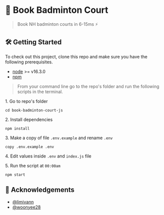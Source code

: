 # 🏸 Book Badminton Court
> Book NH badminton courts in 6-15ms ⚡

## 🛠 Getting Started
To check out this project, clone this repo and make sure you have the following prerequisites.

- [node](https://nodejs.org/en/download/) >= v16.3.0
- [npm](https://nodejs.org/en/download/package-manager/)

> From your command line go to the repo's folder and run the following scripts in the terminal.

1\. Go to repo's folder

```terminal
cd book-badminton-court-js
```

2\. Install dependencies

```terminal
npm install
```

3\. Make a copy of file `.env.example` and rename `.env`
```terminal
copy .env.example .env
```

4\. Edit values inside `.env` and `index.js` file

5\. Run the script at `00:00am`

```terminal
npm start
```

## 🥂 Acknowledgements 
- [@limivann](https://github.com/limivann)
- [@woonyee28](https://github.com/woonyee28)
